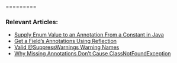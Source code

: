 =========

### Relevant Articles: 
- [Supply Enum Value to an Annotation From a Constant in Java](https://www.baeldung.com/java-enum-annotation-constant)
- [Get a Field’s Annotations Using Reflection](https://www.baeldung.com/java-get-field-annotations)
- [Valid @SuppressWarnings Warning Names](https://www.baeldung.com/java-suppresswarnings-valid-names)
- [Why Missing Annotations Don’t Cause ClassNotFoundException](https://www.baeldung.com/classnotfoundexception-missing-annotation)